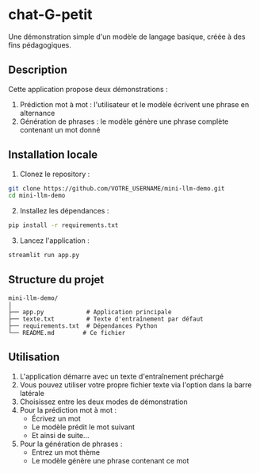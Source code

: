 # chat-G-petit
Une démonstration simple d'un modèle de langage basique, créée à des fins pédagogiques.

## Description

Cette application propose deux démonstrations :
1. Prédiction mot à mot : l'utilisateur et le modèle écrivent une phrase en alternance
2. Génération de phrases : le modèle génère une phrase complète contenant un mot donné

## Installation locale

1. Clonez le repository :
```bash
git clone https://github.com/VOTRE_USERNAME/mini-llm-demo.git
cd mini-llm-demo
```

2. Installez les dépendances :
```bash
pip install -r requirements.txt
```

3. Lancez l'application :
```bash
streamlit run app.py
```

## Structure du projet

```
mini-llm-demo/
│
├── app.py            # Application principale
├── texte.txt         # Texte d'entraînement par défaut
├── requirements.txt  # Dépendances Python
└── README.md        # Ce fichier
```

## Utilisation

1. L'application démarre avec un texte d'entraînement préchargé
2. Vous pouvez utiliser votre propre fichier texte via l'option dans la barre latérale
3. Choisissez entre les deux modes de démonstration
4. Pour la prédiction mot à mot :
   - Écrivez un mot
   - Le modèle prédit le mot suivant
   - Et ainsi de suite...
5. Pour la génération de phrases :
   - Entrez un mot thème
   - Le modèle génère une phrase contenant ce mot

